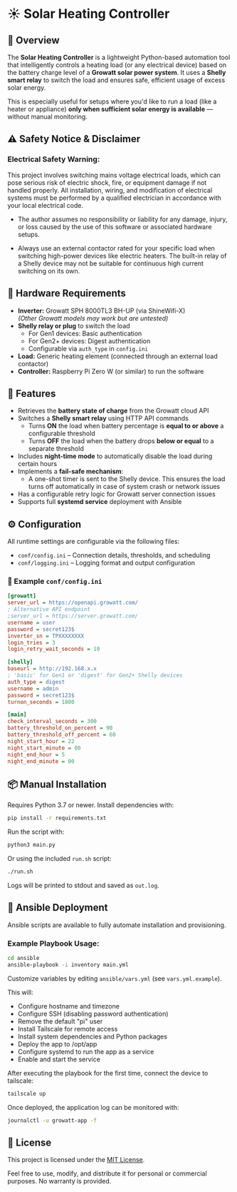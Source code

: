 # ☀️ Solar Heating Controller

## 🔌 Overview

The **Solar Heating Controller** is a lightweight Python-based automation tool that intelligently controls a heating load (or any electrical device) based on the battery charge level of a **Growatt solar power system**. It uses a **Shelly smart relay** to switch the load and ensures safe, efficient usage of excess solar energy.

This is especially useful for setups where you'd like to run a load (like a heater or appliance) **only when sufficient solar energy is available** — without manual monitoring.

## ⚠️ Safety Notice & Disclaimer

### Electrical Safety Warning:
This project involves switching mains voltage electrical loads, which can pose serious risk of electric shock, fire, or equipment damage if not handled properly.
All installation, wiring, and modification of electrical systems must be performed by a qualified electrician in accordance with your local electrical code.

- The author assumes no responsibility or liability for any damage, injury, or loss caused by the use of this software or associated hardware setups.

- Always use an external contactor rated for your specific load when switching high-power devices like electric heaters. The built-in relay of a Shelly device may not be suitable for continuous high current switching on its own.

## 🧰 Hardware Requirements

- **Inverter:** Growatt SPH 8000TL3 BH-UP (via ShineWifi-X)  
  _(Other Growatt models may work but are untested)_
- **Shelly relay or plug** to switch the load  
  - For Gen1 devices: Basic authentication  
  - For Gen2+ devices: Digest authentication  
  - Configurable via `auth_type` in `config.ini`
- **Load:** Generic heating element (connected through an external load contactor)
- **Controller:** Raspberry Pi Zero W (or similar) to run the software

## 🧠 Features

- Retrieves the **battery state of charge** from the Growatt cloud API
- Switches a **Shelly smart relay** using HTTP API commands
  - Turns **ON** the load when battery percentage is **equal to or above** a configurable threshold
  - Turns **OFF** the load when the battery drops **below or equal** to a separate threshold
- Includes **night-time mode** to automatically disable the load during certain hours
- Implements a **fail-safe mechanism**:  
  - A one-shot timer is sent to the Shelly device. This ensures the load turns off automatically in case of system crash or network issues
- Has a configurable retry logic for Growatt server connection issues
- Supports full **systemd service** deployment with Ansible

## ⚙️ Configuration

All runtime settings are configurable via the following files:
- `conf/config.ini` – Connection details, thresholds, and scheduling
- `conf/logging.ini` – Logging format and output configuration

### 📄 Example `conf/config.ini`

```ini
[growatt]
server_url = https://openapi.growatt.com/
; Alternative API endpoint
;server_url = https://server.growatt.com/
username = user
password = secret123$
inverter_sn = TPXXXXXXXX
login_tries = 3
login_retry_wait_seconds = 10

[shelly]
baseurl = http://192.168.x.x
; 'basic' for Gen1 or 'digest' for Gen2+ Shelly devices
auth_type = digest
username = admin
password = secret123$
turnon_seconds = 1800

[main]
check_interval_seconds = 300
battery_threshold_on_percent = 90
battery_threshold_off_percent = 60
night_start_hour = 22
night_start_minute = 00
night_end_hour = 5
night_end_minute = 00
```

## 📦 Manual Installation

Requires Python 3.7 or newer. Install dependencies with:

```bash
pip install -r requirements.txt
```

Run the script with:

```bash
python3 main.py
```

Or using the included `run.sh` script:

```bash
./run.sh
```

Logs will be printed to stdout and saved as `out.log`.

## 🧪 Ansible Deployment

Ansible scripts are available to fully automate installation and provisioning.

### Example Playbook Usage:

```bash
cd ansible
ansible-playbook -i inventory main.yml
```

Customize variables by editing `ansible/vars.yml` (see `vars.yml.example`).

This will:

- Configure hostname and timezone
- Configure SSH (disabling password authentication)
- Remove the default "pi" user
- Install Tailscale for remote access
- Install system dependencies and Python packages
- Deploy the app to /opt/app
- Configure systemd to run the app as a service
- Enable and start the service

After executing the playbook for the first time, connect the device to tailscale:

```bash
tailscale up
```

Once deployed, the application log can be monitored with:

```bash
journalctl -u growatt-app -f
```

## 📝 License

This project is licensed under the [MIT License](LICENSE).

Feel free to use, modify, and distribute it for personal or commercial purposes. No warranty is provided.